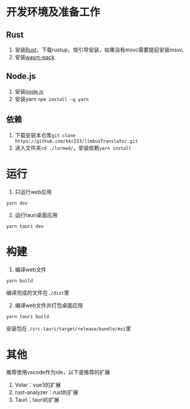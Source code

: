 # 开发环境及准备工作

## Rust

1. 安装[Rust](https://www.rust-lang.org/)，下载rustup，按引导安装，如果没有msvc需要提前安装msvc.
2. 安装[wasm-pack](https://rustwasm.github.io/wasm-pack/installer/)
## Node.js

1. 安装[node.js](https://nodejs.org/zh-cn/download/)
2. 安装yarn `npm install -g yarn`
## 依赖

1. 下载安装本仓库`git clone https://github.com/kkr223/limbusTranslator.git`
2. 进入文件夹`cd ./lormed/`，安装依赖`yarn install`

# 运行

1. 只运行web应用
```
yarn dev
```
2. 运行tauri桌面应用
```
yarn tauri dev
```

# 构建
1. 编译web文件
```
yarn build
```
  编译完成的文件在`./dist`里

2. 编译web文件并打包桌面应用
```
yarn tauri build
```
  安装包在`./src-tauri/target/release/bundle/msi`里

# 其他
推荐使用vscode作为ide，以下是推荐的扩展
1. Volar：vue3的扩展
2. rust-analyzer：rust的扩展
3. Tauri：tauri的扩展
